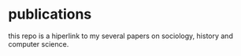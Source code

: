 # publications
this repo is a hiperlink to my several papers on sociology, history and computer science.
